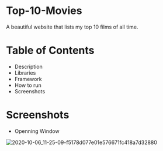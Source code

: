 # Top-10-Movies

 A beautiful website that lists my top 10 films of all time.
 
# Table of Contents

* Description
* Libraries 
* Framework
* How to run
* Screenshots 

# Screenshots

* Openning Window

![2020-10-06_11-25-09-f5178d077e01e576671fc418a7d32880](https://user-images.githubusercontent.com/103064401/190065935-3ea57e15-7c6d-44a0-ade2-4da01829e278.gif)
